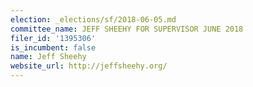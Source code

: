 ```yaml
---
election: _elections/sf/2018-06-05.md
committee_name: JEFF SHEEHY FOR SUPERVISOR JUNE 2018
filer_id: '1395306'
is_incumbent: false
name: Jeff Sheehy
website_url: http://jeffsheehy.org/
---
```

